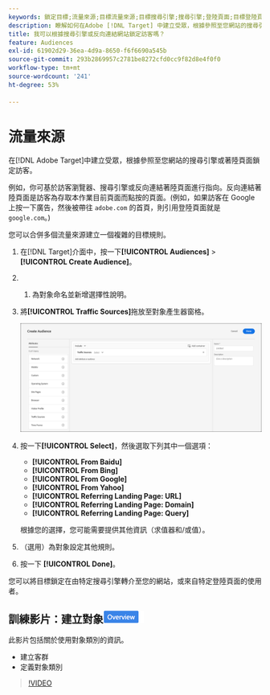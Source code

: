 ```yaml
---
keywords: 鎖定目標;流量來源;目標流量來源;目標搜尋引擎;搜尋引擎;登陸頁面;目標登陸頁面;引用登陸頁面
description: 瞭解如何在Adobe [!DNL Target] 中建立受眾，根據參照至您網站的搜尋引擎或著陸頁面來鎖定訪客。
title: 我可以根據搜尋引擎或反向連結網站鎖定訪客嗎？
feature: Audiences
exl-id: 61902d29-36ea-4d9a-8650-f6f6690a545b
source-git-commit: 293b2869957c2781be8272cfd0cc9f82d8e4f0f0
workflow-type: tm+mt
source-wordcount: '241'
ht-degree: 53%

---
```


# 流量來源

在[!DNL Adobe Target]中建立受眾，根據參照至您網站的搜尋引擎或著陸頁面鎖定訪客。

例如，你可基於訪客瀏覽器、搜尋引擎或反向連結著陸頁面進行指向。反向連結著陸頁面是訪客為存取本作業目前頁面而點按的頁面。(例如，如果訪客在 Google 上按一下廣告，然後被帶往 `adobe.com` 的首頁，則引用登陸頁面就是 `google.com`。)

您可以合併多個流量來源建立一個複雜的目標規則。

1. 在[!DNL Target]介面中，按一下&#x200B;**[!UICONTROL Audiences]** > **[!UICONTROL Create Audience]**。
1. &#x200B;
   1. 為對象命名並新增選擇性說明。
1. 將&#x200B;**[!UICONTROL Traffic Sources]**&#x200B;拖放至對象產生器窗格。

   ![target_traffic_source圖片](assets/target_traffic_source.png)

1. 按一下&#x200B;**[!UICONTROL Select]**，然後選取下列其中一個選項：

   * **[!UICONTROL From Baidu]**
   * **[!UICONTROL From Bing]**
   * **[!UICONTROL From Google]**
   * **[!UICONTROL From Yahoo]**
   * **[!UICONTROL Referring Landing Page: URL]**
   * **[!UICONTROL Referring Landing Page: Domain]**
   * **[!UICONTROL Referring Landing Page: Query]**

   根據您的選擇，您可能需要提供其他資訊（求值器和/或值）。

1. （選用）為對象設定其他規則。
1. 按一下 **[!UICONTROL Done]**。

您可以將目標鎖定在由特定搜尋引擎轉介至您的網站，或來自特定登陸頁面的使用者。

## 訓練影片：建立對象![Overview badge](/help/main/assets/overview.png)

此影片包括關於使用對象類別的資訊。

* 建立客群
* 定義對象類別

>[!VIDEO](https://video.tv.adobe.com/v/17392)
